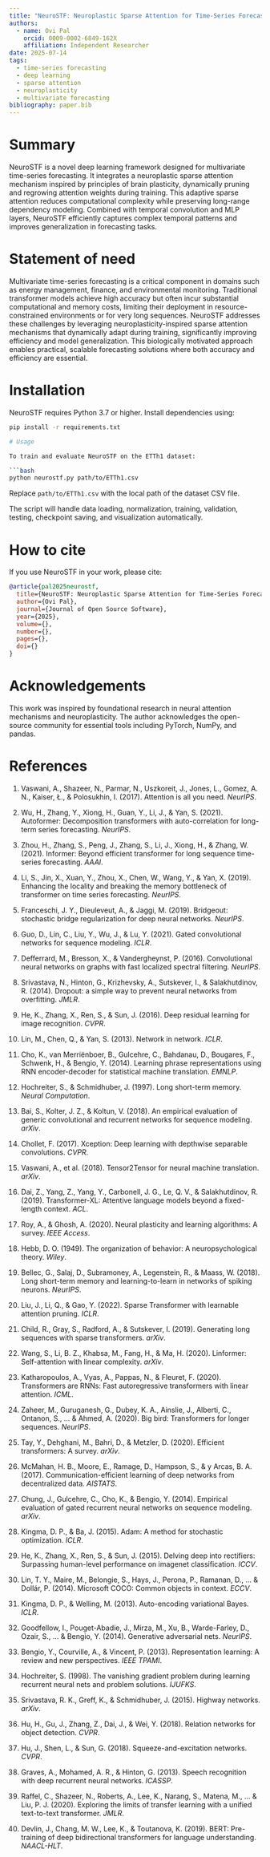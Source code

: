 ```yaml
---
title: "NeuroSTF: Neuroplastic Sparse Attention for Time-Series Forecasting"
authors:
  - name: Ovi Pal
    orcid: 0009-0002-6849-162X
    affiliation: Independent Researcher
date: 2025-07-14
tags:
  - time-series forecasting
  - deep learning
  - sparse attention
  - neuroplasticity
  - multivariate forecasting
bibliography: paper.bib
---
```


# Summary

NeuroSTF is a novel deep learning framework designed for multivariate time-series forecasting. It integrates a neuroplastic sparse attention mechanism inspired by principles of brain plasticity, dynamically pruning and regrowing attention weights during training. This adaptive sparse attention reduces computational complexity while preserving long-range dependency modeling. Combined with temporal convolution and MLP layers, NeuroSTF efficiently captures complex temporal patterns and improves generalization in forecasting tasks.

# Statement of need

Multivariate time-series forecasting is a critical component in domains such as energy management, finance, and environmental monitoring. Traditional transformer models achieve high accuracy but often incur substantial computational and memory costs, limiting their deployment in resource-constrained environments or for very long sequences. NeuroSTF addresses these challenges by leveraging neuroplasticity-inspired sparse attention mechanisms that dynamically adapt during training, significantly improving efficiency and model generalization. This biologically motivated approach enables practical, scalable forecasting solutions where both accuracy and efficiency are essential.

# Installation

NeuroSTF requires Python 3.7 or higher. Install dependencies using:

```bash
pip install -r requirements.txt

# Usage

To train and evaluate NeuroSTF on the ETTh1 dataset:

```bash
python neurostf.py path/to/ETTh1.csv
```

Replace `path/to/ETTh1.csv` with the local path of the dataset CSV file.

The script will handle data loading, normalization, training, validation, testing, checkpoint saving, and visualization automatically.

# How to cite

If you use NeuroSTF in your work, please cite:

```bibtex
@article{pal2025neurostf,
  title={NeuroSTF: Neuroplastic Sparse Attention for Time-Series Forecasting},
  author={Ovi Pal},
  journal={Journal of Open Source Software},
  year={2025},
  volume={},
  number={},
  pages={},
  doi={}
}
```

# Acknowledgements

This work was inspired by foundational research in neural attention mechanisms and neuroplasticity. The author acknowledges the open-source community for essential tools including PyTorch, NumPy, and pandas.

# References

1. Vaswani, A., Shazeer, N., Parmar, N., Uszkoreit, J., Jones, L., Gomez, A. N., Kaiser, Ł., & Polosukhin, I. (2017). Attention is all you need. *NeurIPS*.

2. Wu, H., Zhang, Y., Xiong, H., Guan, Y., Li, J., & Yan, S. (2021). Autoformer: Decomposition transformers with auto-correlation for long-term series forecasting. *NeurIPS*.

3. Zhou, H., Zhang, S., Peng, J., Zhang, S., Li, J., Xiong, H., & Zhang, W. (2021). Informer: Beyond efficient transformer for long sequence time-series forecasting. *AAAI*.

4. Li, S., Jin, X., Xuan, Y., Zhou, X., Chen, W., Wang, Y., & Yan, X. (2019). Enhancing the locality and breaking the memory bottleneck of transformer on time series forecasting. *NeurIPS*.

5. Franceschi, J. Y., Dieuleveut, A., & Jaggi, M. (2019). Bridgeout: stochastic bridge regularization for deep neural networks. *NeurIPS*.

6. Guo, D., Lin, C., Liu, Y., Wu, J., & Lu, Y. (2021). Gated convolutional networks for sequence modeling. *ICLR*.

7. Defferrard, M., Bresson, X., & Vandergheynst, P. (2016). Convolutional neural networks on graphs with fast localized spectral filtering. *NeurIPS*.

8. Srivastava, N., Hinton, G., Krizhevsky, A., Sutskever, I., & Salakhutdinov, R. (2014). Dropout: a simple way to prevent neural networks from overfitting. *JMLR*.

9. He, K., Zhang, X., Ren, S., & Sun, J. (2016). Deep residual learning for image recognition. *CVPR*.

10. Lin, M., Chen, Q., & Yan, S. (2013). Network in network. *ICLR*.

11. Cho, K., van Merriënboer, B., Gulcehre, C., Bahdanau, D., Bougares, F., Schwenk, H., & Bengio, Y. (2014). Learning phrase representations using RNN encoder-decoder for statistical machine translation. *EMNLP*.

12. Hochreiter, S., & Schmidhuber, J. (1997). Long short-term memory. *Neural Computation*.

13. Bai, S., Kolter, J. Z., & Koltun, V. (2018). An empirical evaluation of generic convolutional and recurrent networks for sequence modeling. *arXiv*.

14. Chollet, F. (2017). Xception: Deep learning with depthwise separable convolutions. *CVPR*.

15. Vaswani, A., et al. (2018). Tensor2Tensor for neural machine translation. *arXiv*.

16. Dai, Z., Yang, Z., Yang, Y., Carbonell, J. G., Le, Q. V., & Salakhutdinov, R. (2019). Transformer-XL: Attentive language models beyond a fixed-length context. *ACL*.

17. Roy, A., & Ghosh, A. (2020). Neural plasticity and learning algorithms: A survey. *IEEE Access*.

18. Hebb, D. O. (1949). The organization of behavior: A neuropsychological theory. *Wiley*.

19. Bellec, G., Salaj, D., Subramoney, A., Legenstein, R., & Maass, W. (2018). Long short-term memory and learning-to-learn in networks of spiking neurons. *NeurIPS*.

20. Liu, J., Li, Q., & Gao, Y. (2022). Sparse Transformer with learnable attention pruning. *ICLR*.

21. Child, R., Gray, S., Radford, A., & Sutskever, I. (2019). Generating long sequences with sparse transformers. *arXiv*.

22. Wang, S., Li, B. Z., Khabsa, M., Fang, H., & Ma, H. (2020). Linformer: Self-attention with linear complexity. *arXiv*.

23. Katharopoulos, A., Vyas, A., Pappas, N., & Fleuret, F. (2020). Transformers are RNNs: Fast autoregressive transformers with linear attention. *ICML*.

24. Zaheer, M., Guruganesh, G., Dubey, K. A., Ainslie, J., Alberti, C., Ontanon, S., ... & Ahmed, A. (2020). Big bird: Transformers for longer sequences. *NeurIPS*.

25. Tay, Y., Dehghani, M., Bahri, D., & Metzler, D. (2020). Efficient transformers: A survey. *arXiv*.

26. McMahan, H. B., Moore, E., Ramage, D., Hampson, S., & y Arcas, B. A. (2017). Communication-efficient learning of deep networks from decentralized data. *AISTATS*.

27. Chung, J., Gulcehre, C., Cho, K., & Bengio, Y. (2014). Empirical evaluation of gated recurrent neural networks on sequence modeling. *arXiv*.

28. Kingma, D. P., & Ba, J. (2015). Adam: A method for stochastic optimization. *ICLR*.

29. He, K., Zhang, X., Ren, S., & Sun, J. (2015). Delving deep into rectifiers: Surpassing human-level performance on imagenet classification. *ICCV*.

30. Lin, T. Y., Maire, M., Belongie, S., Hays, J., Perona, P., Ramanan, D., ... & Dollár, P. (2014). Microsoft COCO: Common objects in context. *ECCV*.

31. Kingma, D. P., & Welling, M. (2013). Auto-encoding variational Bayes. *ICLR*.

32. Goodfellow, I., Pouget-Abadie, J., Mirza, M., Xu, B., Warde-Farley, D., Ozair, S., ... & Bengio, Y. (2014). Generative adversarial nets. *NeurIPS*.

33. Bengio, Y., Courville, A., & Vincent, P. (2013). Representation learning: A review and new perspectives. *IEEE TPAMI*.

34. Hochreiter, S. (1998). The vanishing gradient problem during learning recurrent neural nets and problem solutions. *IJUFKS*.

35. Srivastava, R. K., Greff, K., & Schmidhuber, J. (2015). Highway networks. *arXiv*.

36. Hu, H., Gu, J., Zhang, Z., Dai, J., & Wei, Y. (2018). Relation networks for object detection. *CVPR*.

37. Hu, J., Shen, L., & Sun, G. (2018). Squeeze-and-excitation networks. *CVPR*.

38. Graves, A., Mohamed, A. R., & Hinton, G. (2013). Speech recognition with deep recurrent neural networks. *ICASSP*.

39. Raffel, C., Shazeer, N., Roberts, A., Lee, K., Narang, S., Matena, M., ... & Liu, P. J. (2020). Exploring the limits of transfer learning with a unified text-to-text transformer. *JMLR*.

40. Devlin, J., Chang, M. W., Lee, K., & Toutanova, K. (2019). BERT: Pre-training of deep bidirectional transformers for language understanding. *NAACL-HLT*.
